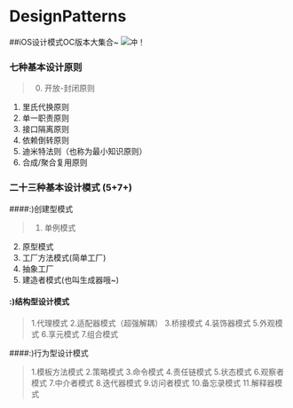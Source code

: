 # DesignPatterns
##iOS设计模式OC版本大集合~
![冲！](https://timgsa.baidu.com/timg?image&quality=80&size=b9999_10000&sec=1599287647307&di=6f740b3e59c2158613fa7bf16a6ba0f8&imgtype=0&src=http%3A%2F%2Fimg4.imgtn.bdimg.com%2Fit%2Fu%3D2739512004%2C1810075783%26fm%3D214%26gp%3D0.jpg)
### 七种基本设计原则
>0. 开放-封闭原则
1. 里氏代换原则
2. 单一职责原则
3. 接口隔离原则
4. 依赖倒转原则
5. 迪米特法则（也称为最小知识原则）
6. 合成/聚合复用原则
　　
  
### 二十三种基本设计模式 (5+7+)

####:)创建型模式
>1. 单例模式
2. 原型模式
3. 工厂方法模式(简单工厂)
4. 抽象工厂
5. 建造者模式(也叫生成器哦~)
   
#### :)结构型设计模式
>1.代理模式
2.适配器模式（超强解耦）
3.桥接模式
4.装饰器模式
5.外观模式
6.享元模式
7.组合模式
    
####:)行为型设计模式
>1.模板方法模式
      2.策略模式
      3.命令模式
      4.责任链模式
      5.状态模式
      6.观察者模式
      7.中介者模式
      8.迭代器模式
      9.访问者模式
      10.备忘录模式
      11.解释器模式
